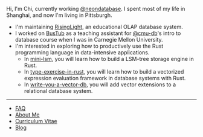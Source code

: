 Hi, I'm Chi, currently working [@neondatabase](https://github.com/neondatabase). I spent most of my life in Shanghai, and now I'm living in Pittsburgh.

- I'm maintaining [RisingLight](https://github.com/risinglightdb/risinglight), an educational OLAP database system.
- I worked on [BusTub](https://github.com/cmu-db/bustub) as a teaching assistant for [@cmu-db](https://github.com/cmu-db)'s intro to database course when I was in Carnegie Mellon University.
- I'm interested in exploring how to productively use the Rust programming language in data-intensive applications.
    - In [mini-lsm](https://github.com/skyzh/mini-lsm), you will learn how to build a LSM-tree storage engine in Rust.
    - In [type-exercise-in-rust](https://github.com/skyzh/type-exercise-in-rust), you will learn how to build a vectorized expression evaluation framework in database systems with Rust.
    - In [write-you-a-vector-db](https://github.com/skyzh/write-you-a-vector-db), you will add vector extensions to a relational database system.

<!--
Fuku Tea closing on August...
- You can sponsor me to build better database systems, craft wonderful education materials, and explore how the Rust programming language fits in the database world.
- ... by buying me [bubble tea in Pittsburgh](https://www.toasttab.com/fuku-tea/giftcards), which makes me productive when coding.
-->

---

* [FAQ](https://www.skyzh.dev)
* [About Me](https://www.skyzh.dev/pages/about/)
* [Curriculum Vitae](https://skyzh.github.io/files/cv.pdf)
* [Blog](https://www.skyzh.dev/blog)
